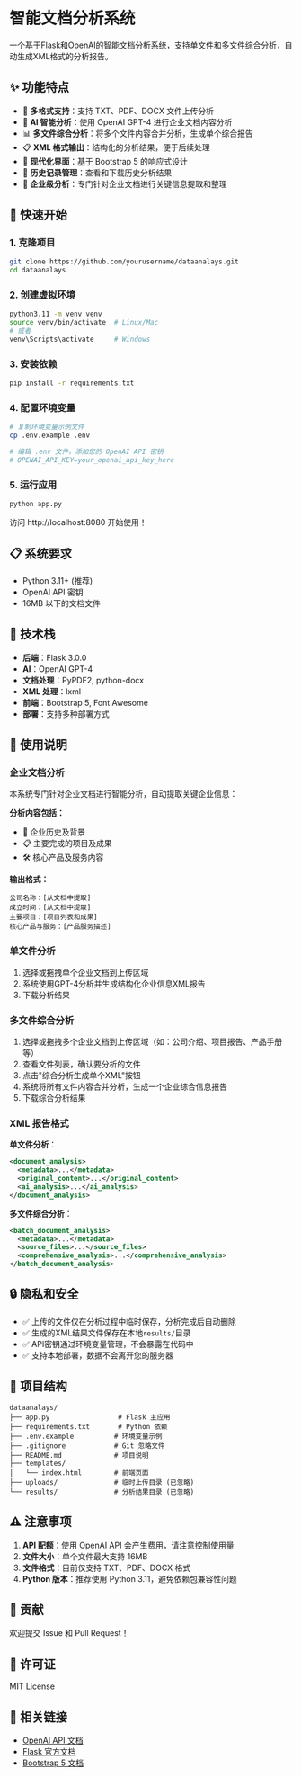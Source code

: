 # 智能文档分析系统

一个基于Flask和OpenAI的智能文档分析系统，支持单文件和多文件综合分析，自动生成XML格式的分析报告。

## ✨ 功能特点

- 📄 **多格式支持**：支持 TXT、PDF、DOCX 文件上传分析
- 🤖 **AI 智能分析**：使用 OpenAI GPT-4 进行企业文档内容分析
- 📊 **多文件综合分析**：将多个文件内容合并分析，生成单个综合报告
- 📋 **XML 格式输出**：结构化的分析结果，便于后续处理
- 🎨 **现代化界面**：基于 Bootstrap 5 的响应式设计
- 📁 **历史记录管理**：查看和下载历史分析结果
- 🏢 **企业级分析**：专门针对企业文档进行关键信息提取和整理

## 🚀 快速开始

### 1. 克隆项目

```bash
git clone https://github.com/yourusername/dataanalays.git
cd dataanalays
```

### 2. 创建虚拟环境

```bash
python3.11 -m venv venv
source venv/bin/activate  # Linux/Mac
# 或者
venv\Scripts\activate     # Windows
```

### 3. 安装依赖

```bash
pip install -r requirements.txt
```

### 4. 配置环境变量

```bash
# 复制环境变量示例文件
cp .env.example .env

# 编辑 .env 文件，添加您的 OpenAI API 密钥
# OPENAI_API_KEY=your_openai_api_key_here
```

### 5. 运行应用

```bash
python app.py
```

访问 http://localhost:8080 开始使用！

## 📋 系统要求

- Python 3.11+ (推荐)
- OpenAI API 密钥
- 16MB 以下的文档文件

## 🔧 技术栈

- **后端**：Flask 3.0.0
- **AI**：OpenAI GPT-4
- **文档处理**：PyPDF2, python-docx
- **XML 处理**：lxml
- **前端**：Bootstrap 5, Font Awesome
- **部署**：支持多种部署方式

## 📖 使用说明

### 企业文档分析
本系统专门针对企业文档进行智能分析，自动提取关键企业信息：

**分析内容包括：**
- 🏢 企业历史及背景
- 📋 主要完成的项目及成果  
- 🛠️ 核心产品及服务内容

**输出格式：**
```
公司名称：[从文档中提取]
成立时间：[从文档中提取]
主要项目：[项目列表和成果]
核心产品与服务：[产品服务描述]
```

### 单文件分析
1. 选择或拖拽单个企业文档到上传区域
2. 系统使用GPT-4分析并生成结构化企业信息XML报告
3. 下载分析结果

### 多文件综合分析
1. 选择或拖拽多个企业文档到上传区域（如：公司介绍、项目报告、产品手册等）
2. 查看文件列表，确认要分析的文件
3. 点击"综合分析生成单个XML"按钮
4. 系统将所有文件内容合并分析，生成一个企业综合信息报告
5. 下载综合分析结果

### XML 报告格式

**单文件分析**：
```xml
<document_analysis>
  <metadata>...</metadata>
  <original_content>...</original_content>
  <ai_analysis>...</ai_analysis>
</document_analysis>
```

**多文件综合分析**：
```xml
<batch_document_analysis>
  <metadata>...</metadata>
  <source_files>...</source_files>
  <comprehensive_analysis>...</comprehensive_analysis>
</batch_document_analysis>
```

## 🔒 隐私和安全

- ✅ 上传的文件仅在分析过程中临时保存，分析完成后自动删除
- ✅ 生成的XML结果文件保存在本地`results/`目录
- ✅ API密钥通过环境变量管理，不会暴露在代码中
- ✅ 支持本地部署，数据不会离开您的服务器

## 📁 项目结构

```
dataanalays/
├── app.py                 # Flask 主应用
├── requirements.txt       # Python 依赖
├── .env.example          # 环境变量示例
├── .gitignore            # Git 忽略文件
├── README.md             # 项目说明
├── templates/
│   └── index.html        # 前端页面
├── uploads/              # 临时上传目录 (已忽略)
└── results/              # 分析结果目录 (已忽略)
```

## ⚠️ 注意事项

1. **API 配额**：使用 OpenAI API 会产生费用，请注意控制使用量
2. **文件大小**：单个文件最大支持 16MB
3. **文件格式**：目前仅支持 TXT、PDF、DOCX 格式
4. **Python 版本**：推荐使用 Python 3.11，避免依赖包兼容性问题

## 🤝 贡献

欢迎提交 Issue 和 Pull Request！

## 📄 许可证

MIT License

## 🔗 相关链接

- [OpenAI API 文档](https://platform.openai.com/docs)
- [Flask 官方文档](https://flask.palletsprojects.com/)
- [Bootstrap 5 文档](https://getbootstrap.com/) 